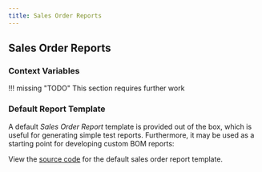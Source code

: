 ```yaml
---
title: Sales Order Reports
---
```


## Sales Order Reports

### Context Variables

!!! missing "TODO"
	This section requires further work

### Default Report Template

A default *Sales Order Report* template is provided out of the box, which is useful for generating simple test reports. Furthermore, it may be used as a starting point for developing custom BOM reports:

View the [source code](https://github.com/inventree/InvenTree/blob/master/InvenTree/report/templates/report/inventree_so_report_base.html) for the default sales order report template.
